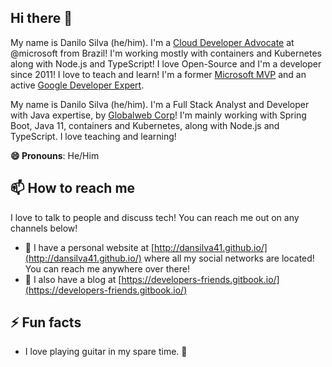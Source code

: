 ## Hi there 👋

My name is Danilo Silva (he/him). I'm a [Cloud Developer Advocate](https://developer.microsoft.com/en-us/advocates/lucas-santos) at @microsoft from Brazil! I'm working mostly with containers and Kubernetes along with Node.js and TypeScript! I love Open-Source and I'm a developer since 2011! I love to teach and learn! I'm a former [Microsoft MVP](https://mvp.microsoft.com/en-us/PublicProfile/5003259) and an active [Google Developer Expert](https://developers.google.com/community/experts/directory/profile/profile-lucas_santos).

My name is Danilo Silva (he/him). I'm a Full Stack Analyst and Developer with Java expertise, by [Globalweb Corp](https://www.globalweb.com.br/)!
I'm mainly working with Spring Boot, Java 11, containers and Kubernetes, along with Node.js and TypeScript. I love teaching and learning!

**😄 Pronouns**: He/Him

## 📫 How to reach me

I love to talk to people and discuss tech! You can reach me out on any channels below!

- 🔗 I have a personal website at [http://dansilva41.github.io/](http://dansilva41.github.io/) where all my social networks are located! You can reach me anywhere over there!
- 📝 I also have a blog at [https://developers-friends.gitbook.io/](https://developers-friends.gitbook.io/)

## ⚡ Fun facts

- I love playing guitar in my spare time. 🍻
